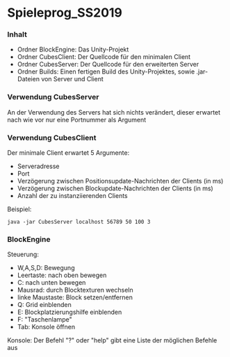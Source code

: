 # Spieleprog_SS2019

### Inhalt
- Ordner BlockEngine: Das Unity-Projekt
- Ordner CubesClient: Der Quellcode für den minimalen Client
- Ordner CubesServer: Der Quellcode für den erweiterten Server
- Ordner Builds: Einen fertigen Build des Unity-Projektes, sowie .jar-Dateien von Server und Client

### Verwendung CubesServer
An der Verwendung des Servers hat sich nichts verändert, dieser erwartet nach wie vor nur eine Portnummer als Argument

### Verwendung CubesClient
Der minimale Client erwartet 5 Argumente:
- Serveradresse
- Port
- Verzögerung zwischen Positionsupdate-Nachrichten der Clients (in ms)
- Verzögerung zwischen Blockupdate-Nachrichten der Clients (in ms)
- Anzahl der zu instanziierenden Clients

Beispiel:
```
java -jar CubesServer localhost 56789 50 100 3
```

### BlockEngine
Steuerung:
- W,A,S,D: Bewegung
- Leertaste: nach oben bewegen
- C: nach unten bewegen
- Mausrad: durch Blocktexturen wechseln
- linke Maustaste: Block setzen/entfernen
- Q: Grid einblenden
- E: Blockplatzierungshilfe einblenden
- F: "Taschenlampe"
- Tab: Konsole öffnen

Konsole:
Der Befehl "?" oder "help" gibt eine Liste der möglichen Befehle aus